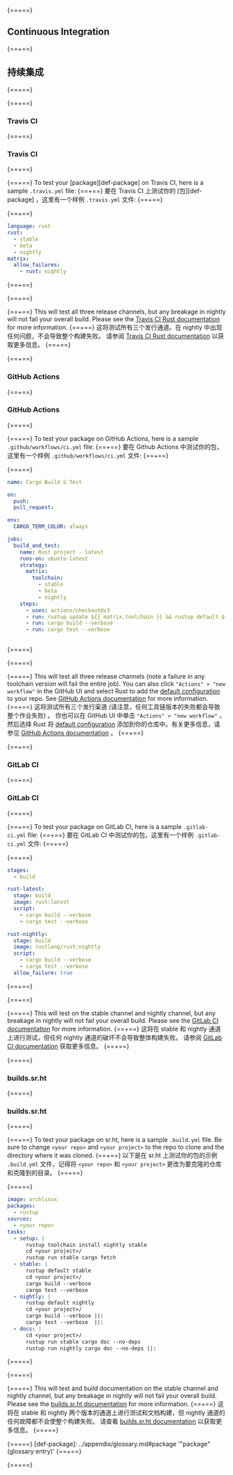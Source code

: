 {==+==}
## Continuous Integration
{==+==}
## 持续集成
{==+==}

{==+==}
### Travis CI
{==+==}
### Travis CI
{==+==}

{==+==}
To test your [package][def-package] on Travis CI, here is a sample
`.travis.yml` file:
{==+==}
要在 Travis CI 上测试你的 [包][def-package] ，这里有一个样例 `.travis.yml` 文件:
{==+==}

{==+==}
```yaml
language: rust
rust:
  - stable
  - beta
  - nightly
matrix:
  allow_failures:
    - rust: nightly
```
{==+==}

{==+==}


{==+==}
This will test all three release channels, but any breakage in nightly
will not fail your overall build. Please see the [Travis CI Rust
documentation](https://docs.travis-ci.com/user/languages/rust/) for more
information.
{==+==}
这将测试所有三个发行通道。在 nightly 中出现任何问题，不会导致整个构建失败。
请参阅 [Travis CI Rust documentation](https://docs.travis-ci.com/user/languages/rust/) 以获取更多信息。
{==+==}


{==+==}
### GitHub Actions
{==+==}
### GitHub Actions
{==+==}


{==+==}
To test your package on GitHub Actions, here is a sample `.github/workflows/ci.yml` file:
{==+==}
要在 Github Actions 中测试你的包，这里有一个样例 `.github/workflows/ci.yml` 文件:
{==+==}

{==+==}
```yaml
name: Cargo Build & Test

on:
  push:
  pull_request:

env: 
  CARGO_TERM_COLOR: always

jobs:
  build_and_test:
    name: Rust project - latest
    runs-on: ubuntu-latest
    strategy:
      matrix:
        toolchain:
          - stable
          - beta
          - nightly
    steps:
      - uses: actions/checkout@v3
      - run: rustup update ${{ matrix.toolchain }} && rustup default ${{ matrix.toolchain }}
      - run: cargo build --verbose
      - run: cargo test --verbose
  
```
{==+==}

{==+==}


{==+==}
This will test all three release channels (note a failure in any toolchain version will fail the entire job). You can also click `"Actions" > "new workflow"` in the GitHub UI and select Rust to add the [default configuration](https://github.com/actions/starter-workflows/blob/main/ci/rust.yml) to your repo. See [GitHub Actions documentation](https://docs.github.com/en/actions) for more information.
{==+==}
这将测试所有三个发行渠道 (请注意，任何工具链版本的失败都会导致整个作业失败) 。
你也可以在 GitHub UI 中单击 `"Actions" > "new workflow"` ，然后选择 Rust 将 [default configuration](https://github.com/actions/starter-workflows/blob/main/ci/rust.yml) 添加到你的仓库中。有关更多信息，请参见 [GitHub Actions documentation](https://docs.github.com/en/actions) 。
{==+==}

{==+==}
### GitLab CI
{==+==}
### GitLab CI
{==+==}

{==+==}
To test your package on GitLab CI, here is a sample `.gitlab-ci.yml` file:
{==+==}
要在 GitLab CI 中测试你的包，这里有一个样例 `.gitlab-ci.yml` 文件:
{==+==}


{==+==}
```yaml
stages:
  - build

rust-latest:
  stage: build
  image: rust:latest
  script:
    - cargo build --verbose
    - cargo test --verbose

rust-nightly:
  stage: build
  image: rustlang/rust:nightly
  script:
    - cargo build --verbose
    - cargo test --verbose
  allow_failure: true
```
{==+==}

{==+==}


{==+==}
This will test on the stable channel and nightly channel, but any
breakage in nightly will not fail your overall build. Please see the
[GitLab CI documentation](https://docs.gitlab.com/ce/ci/yaml/index.html) for more
information.
{==+==}
这将在 stable 和 nightly 通道上进行测试，但任何 nightly 通道的破坏不会导致整体构建失败。
请参阅 [GitLab CI documentation](https://docs.gitlab.com/ce/ci/yaml/index.html) 获取更多信息。
{==+==}


{==+==}
### builds.sr.ht
{==+==}
### builds.sr.ht
{==+==}

{==+==}
To test your package on sr.ht, here is a sample `.build.yml` file.
Be sure to change `<your repo>` and `<your project>` to the repo to clone and
the directory where it was cloned.
{==+==}
以下是在 sr.ht 上测试你的包的示例 `.build.yml` 文件，记得将 `<your repo>` 和 `<your project>` 更改为要克隆的仓库和克隆到的目录。
{==+==}


{==+==}
```yaml
image: archlinux
packages:
  - rustup
sources:
  - <your repo>
tasks:
  - setup: |
      rustup toolchain install nightly stable
      cd <your project>/
      rustup run stable cargo fetch
  - stable: |
      rustup default stable
      cd <your project>/
      cargo build --verbose
      cargo test --verbose
  - nightly: |
      rustup default nightly
      cd <your project>/
      cargo build --verbose ||:
      cargo test --verbose  ||:
  - docs: |
      cd <your project>/
      rustup run stable cargo doc --no-deps
      rustup run nightly cargo doc --no-deps ||:
```
{==+==}

{==+==}


{==+==}
This will test and build documentation on the stable channel and nightly
channel, but any breakage in nightly will not fail your overall build. Please
see the [builds.sr.ht documentation](https://man.sr.ht/builds.sr.ht/) for more
information.
{==+==}
这将在 stable 和 nightly 两个版本的通道上进行测试和文档构建，但 nightly 通道的任何故障都不会使整个构建失败。
请查看 [builds.sr.ht documentation](https://man.sr.ht/builds.sr.ht/) 以获取更多信息。
{==+==}

{==+==}
[def-package]:  ../appendix/glossary.md#package  '"package" (glossary entry)'
{==+==}

{==+==}
